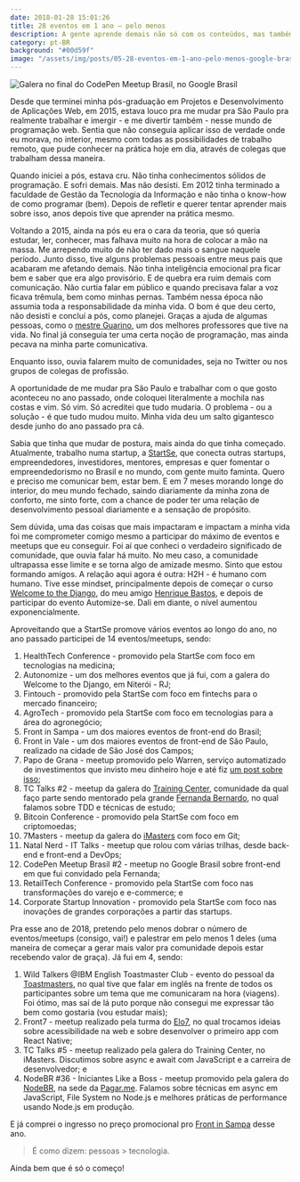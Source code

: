 ```yaml
---
date: 2018-01-28 15:01:26
title: 28 eventos em 1 ano — pelo menos
description: A gente aprende demais não só com os conteúdos, mas também com as trocas de ideias e interações com a galera.
category: pt-BR
background: "#00d59f"
image: "/assets/img/posts/05-28-eventos-em-1-ano-pelo-menos-google-brasil.jpg"
---
```


![Galera no final do CodePen Meetup Brasil, no Google Brasil](/assets/img/posts/05-28-eventos-em-1-ano-pelo-menos-google-brasil.jpg)

Desde que terminei minha pós-graduação em Projetos e Desenvolvimento de Aplicações Web, em 2015, estava louco pra me mudar pra São Paulo pra realmente trabalhar e imergir - e me divertir também - nesse mundo de programação web. Sentia que não conseguia aplicar isso de verdade onde eu morava, no interior, mesmo com todas as possibilidades de trabalho remoto, que pude conhecer na prática hoje em dia, através de colegas que trabalham dessa maneira.

Quando iniciei a pós, estava cru. Não tinha conhecimentos sólidos de programação. E sofri demais. Mas não desisti. Em 2012 tinha terminado a faculdade de Gestão da Tecnologia da Informação e não tinha o know-how de como programar (bem). Depois de refletir e querer tentar aprender mais sobre isso, anos depois tive que aprender na prática mesmo. 

Voltando a 2015, ainda na pós eu era o cara da teoria, que só queria estudar, ler, conhecer, mas falhava muito na hora de colocar a mão na massa. Me arrependo muito de não ter dado mais o sangue naquele período. Junto disso, tive alguns problemas pessoais entre meus pais que acabaram me afetando demais. Não tinha inteligência emocional pra ficar bem e saber que era algo provisório. E de quebra era ruim demais com comunicação. Não curtia falar em público e quando precisava falar a voz ficava trêmula, bem como minhas pernas. Também nessa época não assumia toda a responsabilidade da minha vida. O bom é que deu certo, não desisti e concluí a pós, como planejei. Graças a ajuda de algumas pessoas, como o <a href="http://www.luizguarino.com.br/site/" target="_blank">mestre Guarino</a>, um dos melhores professores que tive na vida. No final já conseguia ter uma certa noção de programação, mas ainda pecava na minha parte comunicativa.

Enquanto isso, ouvia falarem muito de comunidades, seja no Twitter ou nos grupos de colegas de profissão.

A oportunidade de me mudar pra São Paulo e trabalhar com o que gosto aconteceu no ano passado, onde coloquei literalmente a mochila nas costas e vim. Só vim. Só acreditei que tudo mudaria. O problema - ou a solução - é que tudo mudou muito. Minha vida deu um salto gigantesco desde junho do ano passado pra cá.

Sabia que tinha que mudar de postura, mais ainda do que tinha começado. Atualmente, trabalho numa startup, a <a href="https://startse.com" target="_blank">StartSe</a>, que conecta outras startups, empreendedores, investidores, mentores, empresas e quer fomentar o empreendedorismo no Brasil e no mundo, com gente muito faminta. Quero e preciso me comunicar bem, estar bem. E em 7 meses morando longe do interior, do meu mundo fechado, saindo diariamente da minha zona de conforto, me sinto forte, com a chance de poder ter uma relação de desenvolvimento pessoal diariamente e a sensação de propósito.

Sem dúvida, uma das coisas que mais impactaram e impactam a minha vida foi me comprometer comigo mesmo a participar do máximo de eventos e meetups que eu conseguir. Foi aí que conheci o verdadeiro significado de comunidade, que ouvia falar há muito. No meu caso, a comunidade ultrapassa esse limite e se torna algo de amizade mesmo. Sinto que estou formando amigos. A relação aqui agora é outra: H2H - é humano com humano. Tive esse mindset, principalmente depois de começar o curso <a href="https://welcometothedjango.com.br/" target="_blank">Welcome to the Django</a>, do meu amigo <a href="http://henriquebastos.net/" target="_blank">Henrique Bastos</a>, e depois de participar do evento Automize-se. Dali em diante, o nível aumentou exponencialmente.

Aproveitando que a StartSe promove vários eventos ao longo do ano, no ano passado participei de 14 eventos/meetups, sendo:

1. HealthTech Conference - promovido pela StartSe com foco em tecnologias na medicina;
1. Autonomize - um dos melhores eventos que já fui, com a galera do Welcome to the Django, em Niterói - RJ;
1. Fintouch - promovido pela StartSe com foco em fintechs para o mercado financeiro;
1. AgroTech - promovido pela StartSe com foco em tecnologias para a área do agronegócio;
1. Front in Sampa - um dos maiores eventos de front-end do Brasil;
1. Front in Vale - um dos maiores eventos de front-end de São Paulo, realizado na cidade de São José dos Campos;
1. Papo de Grana - meetup promovido pelo Warren, serviço automatizado de investimentos que invisto meu dinheiro hoje e até fiz <a href="https://ederchristian.com/tchau-poupanca-oi-warren/" target="_blank">um post sobre isso</a>;
1. TC Talks #2  - meetup da galera do <a href="https://trainingcenter.io/" target="_blank">Training Center</a>, comunidade da qual faço parte sendo mentorado pela grande <a href="http://fernandabernardo.com.br/" target="_blank">Fernanda Bernardo</a>, no qual falamos sobre TDD e técnicas de estudo;
1. Bitcoin Conference - promovido pela StartSe com foco em criptomoedas;
1. 7Masters - meetup da galera do <a href="https://imasters.com.br" target="_blank">iMasters</a> com foco em Git;
1. Natal Nerd - IT Talks - meetup que rolou com várias trilhas, desde back-end e front-end a DevOps;
1. CodePen Meetup Brasil #2 - meetup no Google Brasil sobre front-end em que fui convidado pela Fernanda;
1. RetailTech Conference - promovido pela StartSe com foco nas transformações do varejo e e-commerce; e
1. Corporate Startup Innovation - promovido pela StartSe com foco nas inovações de grandes corporações a partir das startups.

Pra esse ano de 2018, pretendo pelo menos dobrar o número de eventos/meetups (consigo, vai!) e palestrar em pelo menos 1 deles (uma maneira de começar a gerar mais valor pra comunidade depois estar recebendo valor de graça). Já fui em 4, sendo:

1. Wild Talkers @IBM English Toastmaster Club - evento do pessoal da <a href="https://www.toastmasters.org/" target="_blank">Toastmasters</a>, no qual tive que falar em inglês na frente de todos os participantes sobre um tema que me comunicaram na hora (viagens). Foi ótimo, mas saí de lá puto porque não consegui me expressar tão bem como gostaria (vou estudar mais);
1. Front7 - meetup realizado pela turma do <a href="https://www.elo7.com.br/" target="_blank">Elo7</a>, no qual trocamos ideias sobre acessibilidade na web e sobre desenvolver o primeiro app com React Native;
1. TC Talks #5 - meetup realizado pela galera do Training Center, no iMasters. Discutimos sobre async e await com JavaScript e a carreira de desenvolvedor; e
1. NodeBR #36 - Iniciantes Like a Boss - meetup promovido pela galera do <a href="https://nodebr.org/" target="_blank">NodeBR</a>, na sede da <a href="https://pagar.me/" target="_blank">Pagar.me</a>. Falamos sobre técnicas em async em JavaScript, File System no Node.js e melhores práticas de performance usando Node.js em produção.

E já comprei o ingresso no preço promocional pro <a href="http://www.frontinsampa.com.br/" target="_blank">Front in Sampa</a> desse ano.

> É como dizem: pessoas > tecnologia.

Ainda bem que é só o começo!
